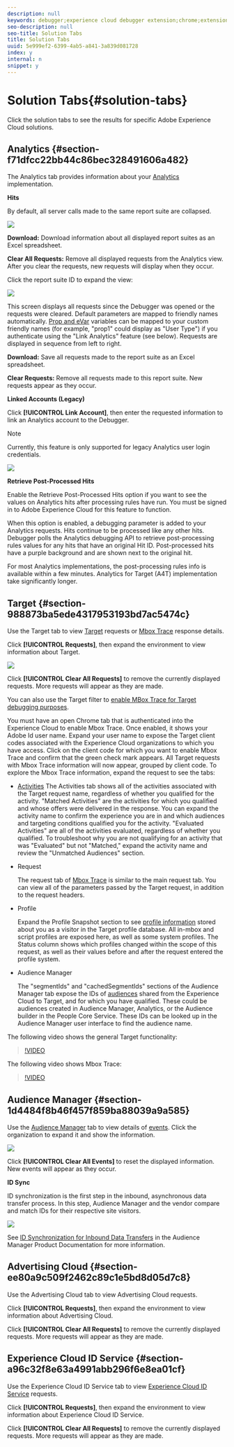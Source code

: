 ```yaml
---
description: null
keywords: debugger;experience cloud debugger extension;chrome;extension;summary;clear;requests;solutions;solution;information;analytics;target;audience manager;media optimizer;amo;id service
seo-description: null
seo-title: Solution Tabs
title: Solution Tabs
uuid: 5e999ef2-6399-4ab5-a841-3a839d081728
index: y
internal: n
snippet: y
---
```


# Solution Tabs{#solution-tabs}

Click the solution tabs to see the results for specific Adobe Experience Cloud solutions.

## Analytics {#section-f71dfcc22bb44c86bec328491606a482}

The Analytics tab provides information about your [Analytics](https://experiencecloud.adobe.com/resources/help/en_US/reference/) implementation.

**Hits**

By default, all server calls made to the same report suite are collapsed.

![](assets/analytics-hits.jpg)

**Download:** Download information about all displayed report suites as an Excel spreadsheet.

**Clear All Requests:** Remove all displayed requests from the Analytics view. After you clear the requests, new requests will display when they occur.

Click the report suite ID to expand the view:

![](assets/analytics-hits-expand.jpg)

This screen displays all requests since the Debugger was opened or the requests were cleared. Default parameters are mapped to friendly names automatically. [Prop and eVar](https://experiencecloud.adobe.com/resources/help/en_US/sc/implement/props_eVars.html) variables can be mapped to your custom friendly names (for example, "prop1" could display as "User Type") if you authenticate using the "Link Analytics" feature (see below). Requests are displayed in sequence from left to right.

**Download:** Save all requests made to the report suite as an Excel spreadsheet.

**Clear Requests:** Remove all requests made to this report suite. New requests appear as they occur.

**Linked Accounts (Legacy)**

Click **[!UICONTROL Link Account]**, then enter the requested information to link an Analytics account to the Debugger.

>[!NOTE]
>
>Currently, this feature is only supported for legacy Analytics user login credentials.

![](assets/analytics-link-account.jpg)

**Retrieve Post-Processed Hits**

Enable the Retrieve Post-Processed Hits option if you want to see the values on Analytics hits after processing rules have run. You must be signed in to Adobe Experience Cloud for this feature to function.

When this option is enabled, a debugging parameter is added to your Analytics requests. Hits continue to be processed like any other hits. Debugger polls the Analytics debugging API to retrieve post-processing rules values for any hits that have an original Hit ID. Post-processed hits have a purple background and are shown next to the original hit.

For most Analytics implementations, the post-processing rules info is available within a few minutes. Analytics for Target (A4T) implementation take significantly longer.

## Target {#section-988873ba5ede4317953193bd7ac5474c}

Use the Target tab to view [Target](https://docs.adobe.com/content/help/en/target/using/target-home.html) requests or [Mbox Trace](https://docs.adobe.com/content/help/en/target/using/activities/troubleshoot-activities/content-trouble.html) response details.

Click **[!UICONTROL Requests]**, then expand the environment to view information about Target.

![](assets/target-requests.jpg)

Click **[!UICONTROL Clear All Requests]** to remove the currently displayed requests. More requests will appear as they are made.

You can also use the Target filter to [enable MBox Trace for Target debugging purposes](https://docs.adobe.com/content/help/en/target/using/activities/troubleshoot-activities/content-trouble.html).

You must have an open Chrome tab that is authenticated into the Experience Cloud to enable Mbox Trace. Once enabled, it shows your Adobe Id user name. Expand your user name to expose the Target client codes associated with the Experience Cloud organizations to which you have access. Click on the client code for which you want to enable Mbox Trace and confirm that the green check mark appears. All Target requests with Mbox Trace information will now appear, grouped by client code. To explore the Mbox Trace information, expand the request to see the tabs:

* [Activities](https://docs.adobe.com/content/help/en/target/using/activities/activities.html)  The Activities tab shows all of the activities associated with the Target request name, regardless of whether you qualified for the activity. "Matched Activities" are the activities for which you qualified and whose offers were delivered in the response. You can expand the activity name to confirm the experience you are in and which audiences and targeting conditions qualified you for the activity. "Evaluated Activities" are all of the activities evaluated, regardless of whether you qualified. To troubleshoot why you are not qualifying for an activity that was "Evaluated" but not "Matched," expand the activity name and review the "Unmatched Audiences" section. 

* Request

  The request tab of [Mbox Trace](https://docs.adobe.com/content/help/en/target/using/activities/troubleshoot-activities/content-trouble.html) is similar to the main request tab. You can view all of the parameters passed by the Target request, in addition to the request headers. 
* Profile

  Expand the Profile Snapshot section to see [profile information](https://docs.adobe.com/content/help/en/target/using/audiences/visitor-profiles/variables-profiles-parameters-methods.html) stored about you as a visitor in the Target profile database. All in-mbox and script profiles are exposed here, as well as some system profiles. The Status column shows which profiles changed within the scope of this request, as well as their values before and after the request entered the profile system. 
* Audience Manager

  The "segmentIds" and "cachedSegmentIds" sections of the Audience Manager tab expose the IDs of [audiences](https://docs.adobe.com/content/help/en/target/using/audiences/target.html) shared from the Experience Cloud to Target, and for which you have qualified. These could be audiences created in Audience Manager, Analytics, or the Audience builder in the People Core Service. These IDs can be looked up in the Audience Manager user interface to find the audience name.

The following video shows the general Target functionality:

>[!VIDEO](https://video.tv.adobe.com/v/23115t2/)

The following video shows Mbox Trace:

>[!VIDEO](https://video.tv.adobe.com/v/23113t2/)

## Audience Manager {#section-1d4484f8b46f457f859ba88039a9a585}

Use the [Audience Manager](https://experiencecloud.adobe.com/resources/help/en_US/aam/) tab to view details of [events](https://experiencecloud.adobe.com/resources/help/en_US/aam/dcs-event-calls.html). Click the organization to expand it and show the information.

![](assets/audience-manager.jpg)

Click **[!UICONTROL Clear All Events]** to reset the displayed information. New events will appear as they occur.

**ID Sync**

ID synchronization is the first step in the inbound, asynchronous data transfer process. In this step, Audience Manager and the vendor compare and match IDs for their respective site visitors.

![](assets/aam-idsync.jpg)

See [ID Synchronization for Inbound Data Transfers](https://experiencecloud.adobe.com/resources/help/en_US/aam/c_id_sync_in.html) in the Audience Manager Product Documentation for more information.

## Advertising Cloud {#section-ee80a9c509f2462c89c1e5bd8d05d7c8}

Use the Advertising Cloud tab to view Advertising Cloud requests.

Click **[!UICONTROL Requests]**, then expand the environment to view information about Advertising Cloud.

Click **[!UICONTROL Clear All Requests]** to remove the currently displayed requests. More requests will appear as they are made.

## Experience Cloud ID Service {#section-a96c32f8e63a4991abb296f6e8ea01cf}

Use the Experience Cloud ID Service tab to view [Experience Cloud ID Service](https://experiencecloud.adobe.com/resources/help/en_US/mcvid/) requests.

Click **[!UICONTROL Requests]**, then expand the environment to view information about Experience Cloud ID Service.

Click **[!UICONTROL Clear All Requests]** to remove the currently displayed requests. More requests will appear as they are made. 
